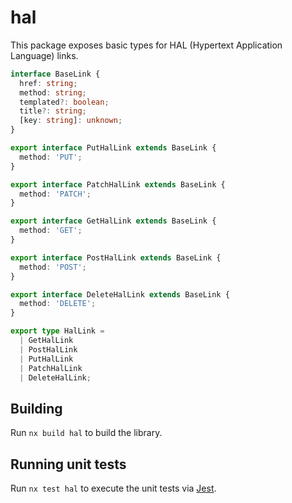 # hal

This package exposes basic types for HAL (Hypertext Application Language) links.

```typescript
interface BaseLink {
  href: string;
  method: string;
  templated?: boolean;
  title?: string;
  [key: string]: unknown;
}

export interface PutHalLink extends BaseLink {
  method: 'PUT';
}

export interface PatchHalLink extends BaseLink {
  method: 'PATCH';
}

export interface GetHalLink extends BaseLink {
  method: 'GET';
}

export interface PostHalLink extends BaseLink {
  method: 'POST';
}

export interface DeleteHalLink extends BaseLink {
  method: 'DELETE';
}

export type HalLink =
  | GetHalLink
  | PostHalLink
  | PutHalLink
  | PatchHalLink
  | DeleteHalLink;
```

## Building

Run `nx build hal` to build the library.

## Running unit tests

Run `nx test hal` to execute the unit tests via [Jest](https://jestjs.io).
